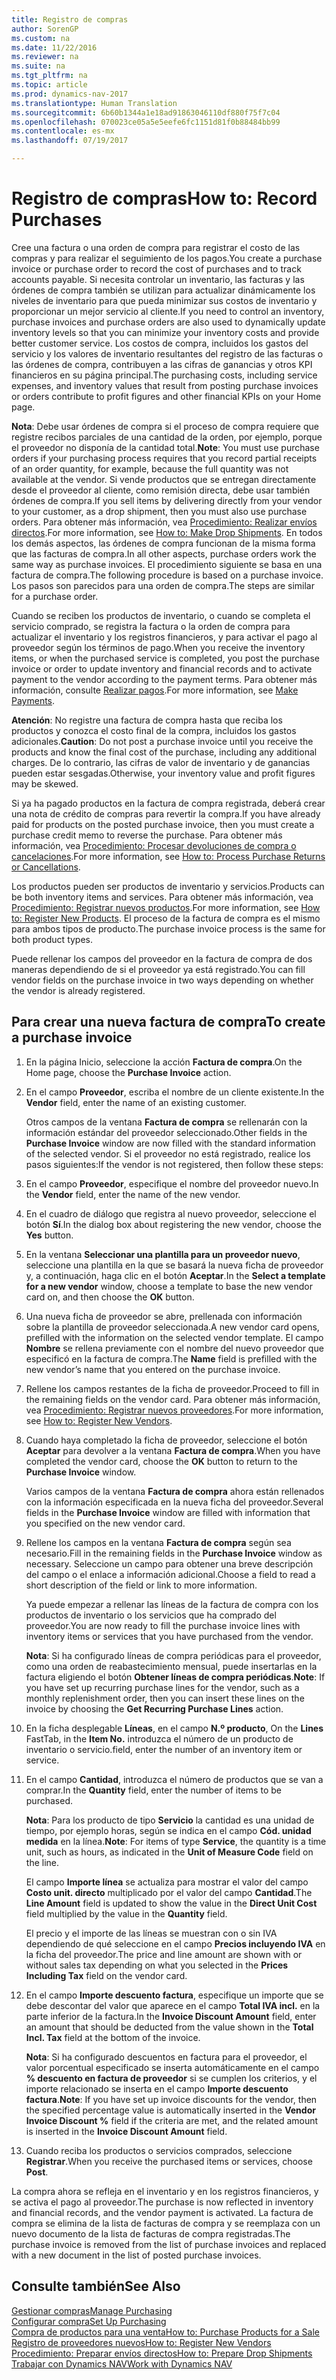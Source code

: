 ```yaml
---
title: Registro de compras
author: SorenGP
ms.custom: na
ms.date: 11/22/2016
ms.reviewer: na
ms.suite: na
ms.tgt_pltfrm: na
ms.topic: article
ms.prod: dynamics-nav-2017
ms.translationtype: Human Translation
ms.sourcegitcommit: 6b60b1344a1e18ad91863046110df880f75f7c04
ms.openlocfilehash: 070023ce05a5e5eefe6fc1151d81f0b88484bb99
ms.contentlocale: es-mx
ms.lasthandoff: 07/19/2017

---
```


# <a name="how-to-record-purchases"></a><span data-ttu-id="7b9d8-102">Registro de compras</span><span class="sxs-lookup"><span data-stu-id="7b9d8-102">How to: Record Purchases</span></span>
<span data-ttu-id="7b9d8-103">Cree una factura o una orden de compra para registrar el costo de las compras y para realizar el seguimiento de los pagos.</span><span class="sxs-lookup"><span data-stu-id="7b9d8-103">You create a purchase invoice or purchase order to record the cost of purchases and to track accounts payable.</span></span> <span data-ttu-id="7b9d8-104">Si necesita controlar un inventario, las facturas y las órdenes de compra también se utilizan para actualizar dinámicamente los niveles de inventario para que pueda minimizar sus costos de inventario y proporcionar un mejor servicio al cliente.</span><span class="sxs-lookup"><span data-stu-id="7b9d8-104">If you need to control an inventory, purchase invoices and purchase orders are also used to dynamically update inventory levels so that you can minimize your inventory costs and provide better customer service.</span></span> <span data-ttu-id="7b9d8-105">Los costos de compra, incluidos los gastos del servicio y los valores de inventario resultantes del registro de las facturas o las órdenes de compra, contribuyen a las cifras de ganancias y otros KPI financieros en su página principal.</span><span class="sxs-lookup"><span data-stu-id="7b9d8-105">The purchasing costs, including service expenses, and inventory values that result from posting purchase invoices or orders contribute to profit figures and other financial KPIs on your Home page.</span></span>

<span data-ttu-id="7b9d8-106">**Nota**: Debe usar órdenes de compra si el proceso de compra requiere que registre recibos parciales de una cantidad de la orden, por ejemplo, porque el proveedor no disponía de la cantidad total.</span><span class="sxs-lookup"><span data-stu-id="7b9d8-106">**Note**: You must use purchase orders if your purchasing process requires that you record partial receipts of an order quantity, for example, because the full quantity was not available at the vendor.</span></span> <span data-ttu-id="7b9d8-107">Si vende productos que se entregan directamente desde el proveedor al cliente, como remisión directa, debe usar también órdenes de compra.</span><span class="sxs-lookup"><span data-stu-id="7b9d8-107">If you sell items by delivering directly from your vendor to your customer, as a drop shipment, then you must also use purchase orders.</span></span> <span data-ttu-id="7b9d8-108">Para obtener más información, vea [Procedimiento: Realizar envíos directos](sales-how-drop-shipment.md).</span><span class="sxs-lookup"><span data-stu-id="7b9d8-108">For more information, see [How to: Make Drop Shipments](sales-how-drop-shipment.md).</span></span> <span data-ttu-id="7b9d8-109">En todos los demás aspectos, las órdenes de compra funcionan de la misma forma que las facturas de compra.</span><span class="sxs-lookup"><span data-stu-id="7b9d8-109">In all other aspects, purchase orders work the same way as purchase invoices.</span></span> <span data-ttu-id="7b9d8-110">El procedimiento siguiente se basa en una factura de compra.</span><span class="sxs-lookup"><span data-stu-id="7b9d8-110">The following procedure is based on a purchase invoice.</span></span> <span data-ttu-id="7b9d8-111">Los pasos son parecidos para una orden de compra.</span><span class="sxs-lookup"><span data-stu-id="7b9d8-111">The steps are similar for a purchase order.</span></span>

<span data-ttu-id="7b9d8-112">Cuando se reciben los productos de inventario, o cuando se completa el servicio comprado, se registra la factura o la orden de compra para actualizar el inventario y los registros financieros, y para activar el pago al proveedor según los términos de pago.</span><span class="sxs-lookup"><span data-stu-id="7b9d8-112">When you receive the inventory items, or when the purchased service is completed, you post the purchase invoice or order to update inventory and financial records and to activate payment to the vendor according to the payment terms.</span></span> <span data-ttu-id="7b9d8-113">Para obtener más información, consulte [Realizar pagos](payables-make-payments.md).</span><span class="sxs-lookup"><span data-stu-id="7b9d8-113">For more information, see [Make Payments](payables-make-payments.md).</span></span>

<span data-ttu-id="7b9d8-114">**Atención**: No registre una factura de compra hasta que reciba los productos y conozca el costo final de la compra, incluidos los gastos adicionales.</span><span class="sxs-lookup"><span data-stu-id="7b9d8-114">**Caution**: Do not post a purchase invoice until you receive the products and know the final cost of the purchase, including any additional charges.</span></span> <span data-ttu-id="7b9d8-115">De lo contrario, las cifras de valor de inventario y de ganancias pueden estar sesgadas.</span><span class="sxs-lookup"><span data-stu-id="7b9d8-115">Otherwise, your inventory value and profit figures may be skewed.</span></span>

<span data-ttu-id="7b9d8-116">Si ya ha pagado productos en la factura de compra registrada, deberá crear una nota de crédito de compras para revertir la compra.</span><span class="sxs-lookup"><span data-stu-id="7b9d8-116">If you have already paid for products on the posted purchase invoice, then you must create a purchase credit memo to reverse the purchase.</span></span> <span data-ttu-id="7b9d8-117">Para obtener más información, vea [Procedimiento: Procesar devoluciones de compra o cancelaciones](purchasing-how-process-purchase-returns-cancellations.md).</span><span class="sxs-lookup"><span data-stu-id="7b9d8-117">For more information, see [How to: Process Purchase Returns or Cancellations](purchasing-how-process-purchase-returns-cancellations.md).</span></span>

<span data-ttu-id="7b9d8-118">Los productos pueden ser productos de inventario y servicios.</span><span class="sxs-lookup"><span data-stu-id="7b9d8-118">Products can be both inventory items and services.</span></span> <span data-ttu-id="7b9d8-119">Para obtener más información, vea [Procedimiento: Registrar nuevos productos](inventory-how-register-new-products.md).</span><span class="sxs-lookup"><span data-stu-id="7b9d8-119">For more information, see [How to: Register New Products](inventory-how-register-new-products.md).</span></span> <span data-ttu-id="7b9d8-120">El proceso de la factura de compra es el mismo para ambos tipos de producto.</span><span class="sxs-lookup"><span data-stu-id="7b9d8-120">The purchase invoice process is the same for both product types.</span></span>



<span data-ttu-id="7b9d8-121">Puede rellenar los campos del proveedor en la factura de compra de dos maneras dependiendo de si el proveedor ya está registrado.</span><span class="sxs-lookup"><span data-stu-id="7b9d8-121">You can fill vendor fields on the purchase invoice in two ways depending on whether the vendor is already registered.</span></span>

## <a name="to-create-a-purchase-invoice"></a><span data-ttu-id="7b9d8-122">Para crear una nueva factura de compra</span><span class="sxs-lookup"><span data-stu-id="7b9d8-122">To create a purchase invoice</span></span>
1. <span data-ttu-id="7b9d8-123">En la página Inicio, seleccione la acción **Factura de compra**.</span><span class="sxs-lookup"><span data-stu-id="7b9d8-123">On the Home page, choose the **Purchase Invoice** action.</span></span>  
2. <span data-ttu-id="7b9d8-124">En el campo **Proveedor**, escriba el nombre de un cliente existente.</span><span class="sxs-lookup"><span data-stu-id="7b9d8-124">In the **Vendor** field, enter the name of an existing customer.</span></span>

    <span data-ttu-id="7b9d8-125">Otros campos de la ventana **Factura de compra** se rellenarán con la información estándar del proveedor seleccionado.</span><span class="sxs-lookup"><span data-stu-id="7b9d8-125">Other fields in the **Purchase Invoice** window are now filled with the standard information of the selected vendor.</span></span> <span data-ttu-id="7b9d8-126">Si el proveedor no está registrado, realice los pasos siguientes:</span><span class="sxs-lookup"><span data-stu-id="7b9d8-126">If the vendor is not registered, then follow these steps:</span></span>
3. <span data-ttu-id="7b9d8-127">En el campo **Proveedor**, especifique el nombre del proveedor nuevo.</span><span class="sxs-lookup"><span data-stu-id="7b9d8-127">In the **Vendor** field, enter the name of the new vendor.</span></span>
4. <span data-ttu-id="7b9d8-128">En el cuadro de diálogo que registra al nuevo proveedor, seleccione el botón **Sí**.</span><span class="sxs-lookup"><span data-stu-id="7b9d8-128">In the dialog box about registering the new vendor, choose the **Yes** button.</span></span>
5. <span data-ttu-id="7b9d8-129">En la ventana **Seleccionar una plantilla para un proveedor nuevo**, seleccione una plantilla en la que se basará la nueva ficha de proveedor y, a continuación, haga clic en el botón **Aceptar**.</span><span class="sxs-lookup"><span data-stu-id="7b9d8-129">In the **Select a template for a new vendor** window, choose a template to base the new vendor card on, and then choose the **OK** button.</span></span>
6. <span data-ttu-id="7b9d8-130">Una nueva ficha de proveedor se abre, prellenada con información sobre la plantilla de proveedor seleccionada.</span><span class="sxs-lookup"><span data-stu-id="7b9d8-130">A new vendor card opens, prefilled with the information on the selected vendor template.</span></span> <span data-ttu-id="7b9d8-131">El campo **Nombre** se rellena previamente con el nombre del nuevo proveedor que especificó en la factura de compra.</span><span class="sxs-lookup"><span data-stu-id="7b9d8-131">The **Name** field is prefilled with the new vendor’s name that you entered on the purchase invoice.</span></span>
7. <span data-ttu-id="7b9d8-132">Rellene los campos restantes de la ficha de proveedor.</span><span class="sxs-lookup"><span data-stu-id="7b9d8-132">Proceed to fill in the remaining fields on the vendor card.</span></span> <span data-ttu-id="7b9d8-133">Para obtener más información, vea [Procedimiento: Registrar nuevos proveedores](purchasing-how-register-new-vendors.md).</span><span class="sxs-lookup"><span data-stu-id="7b9d8-133">For more information, see [How to: Register New Vendors](purchasing-how-register-new-vendors.md).</span></span>  
8. <span data-ttu-id="7b9d8-134">Cuando haya completado la ficha de proveedor, seleccione el botón **Aceptar** para devolver a la ventana **Factura de compra**.</span><span class="sxs-lookup"><span data-stu-id="7b9d8-134">When you have completed the vendor card, choose the **OK** button to return to the **Purchase Invoice** window.</span></span>

    <span data-ttu-id="7b9d8-135">Varios campos de la ventana **Factura de compra** ahora están rellenados con la información especificada en la nueva ficha del proveedor.</span><span class="sxs-lookup"><span data-stu-id="7b9d8-135">Several fields in the **Purchase Invoice** window are filled with information that you specified on the new vendor card.</span></span>
9. <span data-ttu-id="7b9d8-136">Rellene los campos en la ventana **Factura de compra** según sea necesario.</span><span class="sxs-lookup"><span data-stu-id="7b9d8-136">Fill in the remaining fields in the **Purchase Invoice** window as necessary.</span></span> <span data-ttu-id="7b9d8-137">Seleccione un campo para obtener una breve descripción del campo o el enlace a información adicional.</span><span class="sxs-lookup"><span data-stu-id="7b9d8-137">Choose a field to read a short description of the field or link to more information.</span></span>

    <span data-ttu-id="7b9d8-138">Ya puede empezar a rellenar las líneas de la factura de compra con los productos de inventario o los servicios que ha comprado del proveedor.</span><span class="sxs-lookup"><span data-stu-id="7b9d8-138">You are now ready to fill the purchase invoice lines with inventory items or services that you have purchased from the vendor.</span></span>

    <span data-ttu-id="7b9d8-139">**Nota**: Si ha configurado líneas de compra periódicas para el proveedor, como una orden de reabastecimiento mensual, puede insertarlas en la factura eligiendo el botón **Obtener líneas de compra periódicas**.</span><span class="sxs-lookup"><span data-stu-id="7b9d8-139">**Note**: If you have set up recurring purchase lines for the vendor, such as a monthly replenishment order, then you can insert these lines on the invoice by choosing the **Get Recurring Purchase Lines** action.</span></span>
10. <span data-ttu-id="7b9d8-140">En la ficha desplegable **Líneas**, en el campo **N.º producto**, </span><span class="sxs-lookup"><span data-stu-id="7b9d8-140">On the **Lines** FastTab, in the **Item No.**</span></span> <span data-ttu-id="7b9d8-141">introduzca el número de un producto de inventario o servicio.</span><span class="sxs-lookup"><span data-stu-id="7b9d8-141">field, enter the number of an inventory item or service.</span></span>
11. <span data-ttu-id="7b9d8-142">En el campo **Cantidad**, introduzca el número de productos que se van a comprar.</span><span class="sxs-lookup"><span data-stu-id="7b9d8-142">In the **Quantity** field, enter the number of items to be purchased.</span></span>

    <span data-ttu-id="7b9d8-143">**Nota**: Para los producto de tipo **Servicio** la cantidad es una unidad de tiempo, por ejemplo horas, según se indica en el campo **Cód. unidad medida** en la línea.</span><span class="sxs-lookup"><span data-stu-id="7b9d8-143">**Note**: For items of type **Service**, the quantity is a time unit, such as hours, as indicated in the **Unit of Measure Code** field on the line.</span></span>

    <span data-ttu-id="7b9d8-144">El campo **Importe línea** se actualiza para mostrar el valor del campo **Costo unit. directo** multiplicado por el valor del campo **Cantidad**.</span><span class="sxs-lookup"><span data-stu-id="7b9d8-144">The **Line Amount** field is updated to show the value in the **Direct Unit Cost** field multiplied by the value in the **Quantity** field.</span></span>

    <span data-ttu-id="7b9d8-145">El precio y el importe de las líneas se muestran con o sin IVA dependiendo de qué seleccione en el campo **Precios incluyendo IVA** en la ficha del proveedor.</span><span class="sxs-lookup"><span data-stu-id="7b9d8-145">The price and line amount are shown with or without sales tax depending on what you selected in the **Prices Including Tax** field on the vendor card.</span></span>
12. <span data-ttu-id="7b9d8-146">En el campo **Importe descuento factura**, especifique un importe que se debe descontar del valor que aparece en el campo **Total IVA incl.** en la parte inferior de la factura.</span><span class="sxs-lookup"><span data-stu-id="7b9d8-146">In the **Invoice Discount Amount** field, enter an amount that should be deducted from the value shown in the **Total Incl. Tax** field at the bottom of the invoice.</span></span>

    <span data-ttu-id="7b9d8-147">**Nota**: Si ha configurado descuentos en factura para el proveedor, el valor porcentual especificado se inserta automáticamente en el campo **% descuento en factura de proveedor** si se cumplen los criterios, y el importe relacionado se inserta en el campo **Importe descuento factura**.</span><span class="sxs-lookup"><span data-stu-id="7b9d8-147">**Note**: If you have set up invoice discounts for the vendor, then the specified percentage value is automatically inserted in the **Vendor Invoice Discount %** field if the criteria are met, and the related amount is inserted in the **Invoice Discount Amount** field.</span></span>
13. <span data-ttu-id="7b9d8-148">Cuando reciba los productos o servicios comprados, seleccione **Registrar**.</span><span class="sxs-lookup"><span data-stu-id="7b9d8-148">When you receive the purchased items or services, choose **Post**.</span></span>

<span data-ttu-id="7b9d8-149">La compra ahora se refleja en el inventario y en los registros financieros, y se activa el pago al proveedor.</span><span class="sxs-lookup"><span data-stu-id="7b9d8-149">The purchase is now reflected in inventory and financial records, and the vendor payment is activated.</span></span> <span data-ttu-id="7b9d8-150">La factura de compra se elimina de la lista de facturas de compra y se reemplaza con un nuevo documento de la lista de facturas de compra registradas.</span><span class="sxs-lookup"><span data-stu-id="7b9d8-150">The purchase invoice is removed from the list of purchase invoices and replaced with a new document in the list of posted purchase invoices.</span></span>

## <a name="see-also"></a><span data-ttu-id="7b9d8-151">Consulte también</span><span class="sxs-lookup"><span data-stu-id="7b9d8-151">See Also</span></span>  
[<span data-ttu-id="7b9d8-152">Gestionar compras</span><span class="sxs-lookup"><span data-stu-id="7b9d8-152">Manage Purchasing</span></span>](purchasing-manage-purchasing.md)  
[<span data-ttu-id="7b9d8-153">Configurar compra</span><span class="sxs-lookup"><span data-stu-id="7b9d8-153">Set Up Purchasing</span></span>](purchasing-setup-purchasing.md)  
[<span data-ttu-id="7b9d8-154">Compra de productos para una venta</span><span class="sxs-lookup"><span data-stu-id="7b9d8-154">How to: Purchase Products for a Sale</span></span>](purchasing-how-purchase-products-sale.md)  
[<span data-ttu-id="7b9d8-155">Registro de proveedores nuevos</span><span class="sxs-lookup"><span data-stu-id="7b9d8-155">How to: Register New Vendors</span></span>](purchasing-how-register-new-vendors.md)  
[<span data-ttu-id="7b9d8-156">Procedimiento: Preparar envíos directos</span><span class="sxs-lookup"><span data-stu-id="7b9d8-156">How to: Prepare Drop Shipments</span></span>](sales-how-drop-shipment.md)  
[<span data-ttu-id="7b9d8-157">Trabajar con Dynamics NAV</span><span class="sxs-lookup"><span data-stu-id="7b9d8-157">Work with Dynamics NAV</span></span>](ui-work-product.md)

